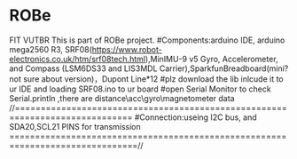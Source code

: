 # ROBe
FIT VUTBR
This is part of ROBe project.
#Components:arduino IDE, arduino mega2560 R3, SRF08(https://www.robot-electronics.co.uk/htm/srf08tech.html),MinIMU-9 v5 Gyro, Accelerometer, and Compass (LSM6DS33 and LIS3MDL Carrier),SparkfunBreadboard(mini? not sure about version)，Dupont Line*12
#plz download the lib inlcude it to ur IDE and loading SRF08.ino to ur board 
#open Serial Monitor to check Serial.println ,there are distance\acc\gyro\magnetometer data
//=============================================================================
#Connection:useing I2C bus, and SDA20,SCL21 PINS for transmission
===============================================================================//
